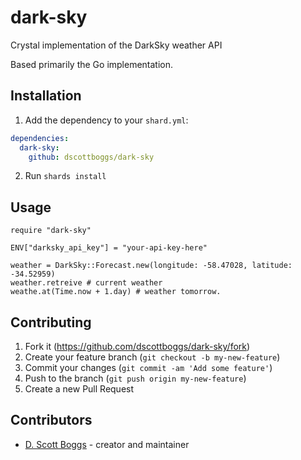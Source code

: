 # dark-sky

Crystal implementation of the DarkSky weather API

Based primarily the Go implementation.

## Installation

1. Add the dependency to your `shard.yml`:
```yaml
dependencies:
  dark-sky:
    github: dscottboggs/dark-sky
```
2. Run `shards install`

## Usage

```crystal
require "dark-sky"

ENV["darksky_api_key"] = "your-api-key-here"

weather = DarkSky::Forecast.new(longitude: -58.47028, latitude: -34.52959)
weather.retreive # current weather
weathe.at(Time.now + 1.day) # weather tomorrow.

```

## Contributing

1. Fork it (<https://github.com/dscottboggs/dark-sky/fork>)
2. Create your feature branch (`git checkout -b my-new-feature`)
3. Commit your changes (`git commit -am 'Add some feature'`)
4. Push to the branch (`git push origin my-new-feature`)
5. Create a new Pull Request

## Contributors

- [D. Scott Boggs](https://github.com/dscottboggs) - creator and maintainer

